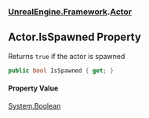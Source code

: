 ### [UnrealEngine.Framework](./UnrealEngine-Framework.md 'UnrealEngine.Framework').[Actor](./Actor.md 'UnrealEngine.Framework.Actor')
## Actor.IsSpawned Property
Returns `true` if the actor is spawned  
```csharp
public bool IsSpawned { get; }
```
#### Property Value
[System.Boolean](https://docs.microsoft.com/en-us/dotnet/api/System.Boolean 'System.Boolean')  
